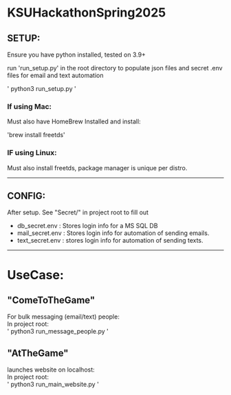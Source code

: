 # KSUHackathonSpring2025
## SETUP:
Ensure you have python installed, tested on 3.9+

run 'run_setup.py' in the root directory to populate json files and secret .env files
for email and text automation

' python3 run_setup.py '

### If using Mac:
Must also have HomeBrew Installed and install:

'brew install freetds'
### IF using Linux:
Must also install freetds, package manager is unique per distro.

-----------------------------------------------

## CONFIG:
After setup. See "Secret/" in project root to fill out 
- db_secret.env : Stores login info for a MS SQL DB
- mail_secret.env : Stores login info for automation of sending emails.
- text_secret.env : stores login info for automation of sending texts.

------------------------------------------------------------------------------

# UseCase:

## "ComeToTheGame"
For bulk messaging (email/text) people:  
In project root:  
' python3 run_message_people.py '

## "AtTheGame"
launches website on localhost:  
In project root:  
' python3 run_main_website.py '